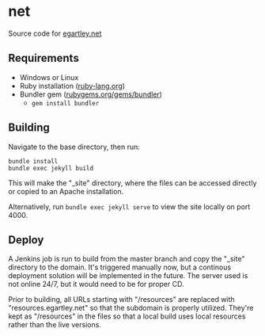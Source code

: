 # net
Source code for [egartley.net](https://egartley.net/?via=gh)

## Requirements

- Windows or Linux
- Ruby installation ([ruby-lang.org](https://www.ruby-lang.org/en/))
- Bundler gem ([rubygems.org/gems/bundler](https://rubygems.org/gems/bundler))
    - `gem install bundler`

## Building

Navigate to the base directory, then run:  

`bundle install`  
`bundle exec jekyll build`  

This will make the "_site" directory, where the files can be accessed directly or copied to an Apache installation.

Alternatively, run `bundle exec jekyll serve` to view the site locally on port 4000.

## Deploy

A Jenkins job is run to build from the master branch and copy the "_site" directory to the domain. It's triggered manually now, but a continous deployment solution will be implemented in the future. The server used is not online 24/7, but it would need to be for proper CD.

Prior to building, all URLs starting with "/resources" are replaced with "resources.egartley.net" so that the subdomain is properly utilized. They're kept as "/resources" in the files so that a local build uses local resources rather than the live versions.
